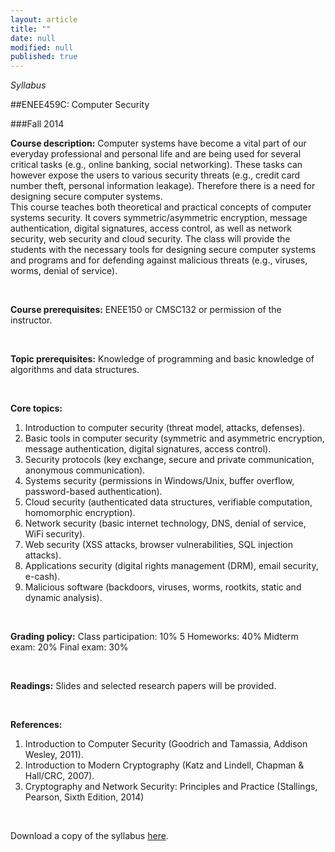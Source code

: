 ```yaml
---
layout: article
title: ""
date: null
modified: null
published: true
---
```


*Syllabus*



##ENEE459C: Computer Security

###Fall 2014
<br />

**Course description:**
Computer systems have become a vital part of our everyday professional and personal life and are being used for several critical tasks (e.g., online banking, social networking). These tasks can however expose the users to various security threats (e.g., credit card number theft, personal information leakage). Therefore there is a need for designing secure computer systems.
<br />
This course teaches both theoretical and practical concepts of computer systems security. It covers symmetric/asymmetric encryption, message authentication, digital signatures, access control, as well as network security, web security and cloud security. The class will provide the students with the necessary tools for designing secure computer systems and programs and for defending against malicious threats (e.g., viruses, worms, denial of service).

<br />

**Course prerequisites:**
ENEE150 or CMSC132 or permission of the instructor.

<br />

**Topic prerequisites:**
Knowledge of programming and basic knowledge of algorithms and data structures.

<br />

**Core topics:**

1. Introduction to computer security (threat model, attacks, defenses).
2. Basic tools in computer security (symmetric and asymmetric encryption, message authentication, digital signatures, access control).
3. Security protocols (key exchange, secure and private communication, anonymous communication).
4. Systems security (permissions in Windows/Unix, buffer overflow, password-based authentication).
5. Cloud security (authenticated data structures, verifiable computation, homomorphic encryption).
6. Network security (basic internet technology, DNS, denial of service, WiFi security).
7. Web security (XSS attacks, browser vulnerabilities, SQL injection attacks).
8. Applications security (digital rights management (DRM), email security, e-cash).
9. Malicious software (backdoors, viruses, worms, rootkits, static and dynamic analysis).

<br />

**Grading policy:**
Class participation: 10%
5 Homeworks: 40%
Midterm exam: 20%
Final exam: 30%

<br />

**Readings:**
Slides and selected research papers will be provided.

<br />

**References:**

1. Introduction to Computer Security (Goodrich and Tamassia, Addison Wesley, 2011).
2. Introduction to Modern Cryptography (Katz and Lindell, Chapman & Hall/CRC, 2007).
3. Cryptography and Network Security: Principles and Practice (Stallings, Pearson, Sixth Edition, 2014) 

<br />

Download a copy of the syllabus [here](http://enee459c.github.io/syllabus/syllabus-ENEE-459-c.pdf).
